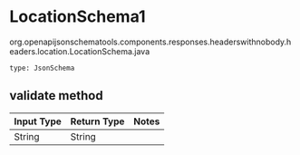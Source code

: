 # LocationSchema1
org.openapijsonschematools.components.responses.headerswithnobody.headers.location.LocationSchema.java
```
type: JsonSchema
```

## validate method
| Input Type | Return Type | Notes |
| ---------- | ----------- | ----- |
| String | String | |
